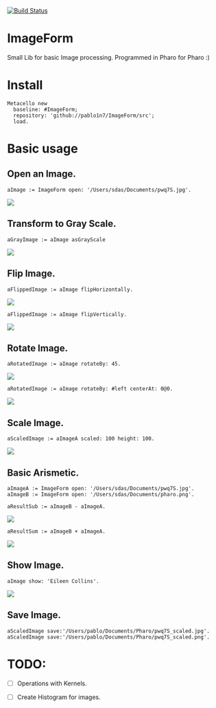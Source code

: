 [![Build Status](https://travis-ci.org/pablo1n7/ImageForm.svg?branch=master)](https://travis-ci.org/pablo1n7/ImageForm)

# ImageForm

Small Lib for basic Image processing. Programmed in Pharo for Pharo :) 

# Install

```smalltalk
Metacello new
  baseline: #ImageForm;
  repository: 'github://pablo1n7/ImageForm/src';
  load.
```

# Basic usage

## Open an Image.

```smalltalk
aImage := ImageForm open: '/Users/sdas/Documents/pwq7S.jpg'.
```
![](https://raw.githubusercontent.com/pablo1n7/ImageForm/master/examples/pwq7S.jpg)

## Transform to Gray Scale.
```smalltalk
aGrayImage := aImage asGrayScale
```
![](https://raw.githubusercontent.com/pablo1n7/ImageForm/master/examples/pwq7S_gray.jpg)


## Flip Image.
```smalltalk
aFlippedImage := aImage flipHorizontally.
```
![](https://raw.githubusercontent.com/pablo1n7/ImageForm/master/examples/pwq7S_flipHorizontally.jpg)

```smalltalk
aFlippedImage := aImage flipVertically.
```
![](https://raw.githubusercontent.com/pablo1n7/ImageForm/master/examples/pwq7S_flipVertically.jpg)


## Rotate Image.
```smalltalk
aRotatedImage := aImage rotateBy: 45.
```
![](https://raw.githubusercontent.com/pablo1n7/ImageForm/master/examples/pwq7S_rotated45.jpg)

```smalltalk
aRotatedImage := aImage rotateBy: #left centerAt: 0@0. 
```
![](https://raw.githubusercontent.com/pablo1n7/ImageForm/master/examples/pwq7S_rotatedLeft.jpg)


## Scale Image.
```smalltalk
aScaledImage := aImageA scaled: 100 height: 100. 
```
![](https://raw.githubusercontent.com/pablo1n7/ImageForm/master/examples/pwq7S_scaled.jpg)


## Basic Arismetic.
```smalltalk
aImageA := ImageForm open: '/Users/sdas/Documents/pwq7S.jpg'.
aImageB := ImageForm open: '/Users/sdas/Documents/pharo.png'.

aResultSub := aImageB - aImageA.
```
![](https://raw.githubusercontent.com/pablo1n7/ImageForm/master/examples/pwq7S_sub.png)

```smalltalk
aResultSum := aImageB + aImageA.
```
![](https://raw.githubusercontent.com/pablo1n7/ImageForm/master/examples/pwq7S_sum.png)


## Show Image.
```smalltalk
aImage show: 'Eileen Collins'.
```
![](https://raw.githubusercontent.com/pablo1n7/ImageForm/master/examples/show.jpg)

## Save Image.
```smalltalk
aScaledImage save:'/Users/pablo/Documents/Pharo/pwq7S_scaled.jpg'.
aScaledImage save:'/Users/pablo/Documents/Pharo/pwq7S_scaled.png'.
```


# TODO: 
* [ ] Operations with Kernels.
* [ ] Create Histogram for images.

